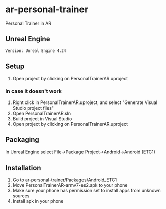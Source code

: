 # ar-personal-trainer
Personal Trainer in AR

## Unreal Engine
```
Version: Unreal Engine 4.24
```
## Setup
1. Open project by clicking on PersonalTrainerAR.uproject

### In case it doesn't work 
1. Right click in PersonalTrainerAR.uproject, and select "Generate Visual Studio project files"
1. Open PersonalTrainerAR.sln
1. Build project in Visual Studio
1. Open project by clicking on PersonalTrainerAR.uproject

## Packaging
In Unreal Engine select File->Package Project->Android->Android (ETC1)

## Installation
1. Go to ar-personal-trainer/Packages/Android_ETC1
1. Move PersonalTrainerAR-armv7-es2.apk to your phone
1. Make sure your phone has permission set to install apps from unknown sources
1. Install apk in your phone
